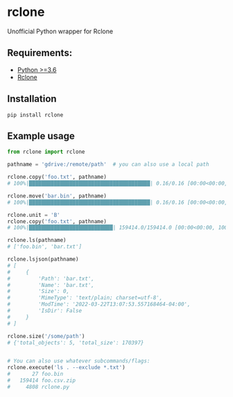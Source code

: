 # rclone
Unofficial Python wrapper for Rclone


## Requirements:
- [Python >=3.6](https://www.python.org/downloads/)
- [Rclone](https://rclone.org/downloads/)

## Installation

```
pip install rclone
```

## Example usage

```py
from rclone import rclone

pathname = 'gdrive:/remote/path'  # you can also use a local path

rclone.copy('foo.txt', pathname)
# 100%|███████████████████████████████████████| 0.16/0.16 [00:00<00:00,  1.13MB/s]

rclone.move('bar.bin', pathname)
# 100%|███████████████████████████████████████| 0.16/0.16 [00:00<00:00,  1.34MB/s]

rclone.unit = 'B'
rclone.copy('foo.txt', pathname)
# 100%|███████████████████████████| 159414.0/159414.0 [00:00<00:00, 1003822.00B/s]

rclone.ls(pathname)
# ['foo.bin', 'bar.txt']

rclone.lsjson(pathname)
# [
#     {
#         'Path': 'bar.txt',
#         'Name': 'bar.txt',
#         'Size': 0,
#         'MimeType': 'text/plain; charset=utf-8',
#         'ModTime': '2022-03-22T13:07:53.557168464-04:00',
#         'IsDir': False
#     }
# ]

rclone.size('/some/path')
# {'total_objects': 5, 'total_size': 170397}


# You can also use whatever subcommands/flags:
rclone.execute('ls . --exclude *.txt')
#       27 foo.bin
#   159414 foo.csv.zip
#     4808 rclone.py
```
